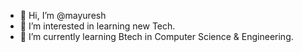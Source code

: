 - 👋 Hi, I’m @mayuresh
- 👀 I’m interested in learning new Tech.
- 🌱 I’m currently learning Btech in Computer Science & Engineering.


